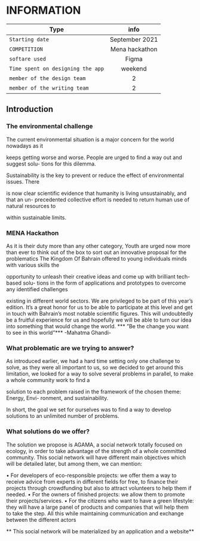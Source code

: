 # INFORMATION
| Type     |      info      | 
|----------|:-------------:|
|`Starting date`| September 2021|
| `COMPETITION` |  Mena hackathon| 
| `softare used` |   Figma   | 
| `Time spent on designing the app` | weekend | 
|`member of the design team`| 2|
|`member of the writing team`|2|
## Introduction
### The environmental challenge
The current environmental situation is a major concern for the world nowadays as it

keeps getting worse and worse. People are urged to find a way out and suggest solu-
tions for this dilemma.

Sustainability is the key to prevent or reduce the effect of environmental issues. There

is now clear scientific evidence that humanity is living unsustainably, and that an un-
precedented collective effort is needed to return human use of natural resources to

within sustainable limits.
### MENA Hackathon
As it is their duty more than any other category, Youth are urged now more than ever
to think out of the box to sort out an innovative proposal for the problematics
The Kingdom Of Bahrain offered to young individuals minds with various skills the

opportunity to unleash their creative ideas and come up with brilliant tech-based solu-
tions in the form of applications and prototypes to overcome any identified challenges

existing in different world sectors.
We are privileged to be part of this year’s edition. It’s a great honor for us to be
able to participate at this level and get in touch with Bahrain’s most notable scientific
figures. This will undoubtedly be a fruitful experience for us and hopefully we will be
able to turn our idea into something that would change the world.
*** ”Be the change you want to see in this world”*** -Mahatma Ghandi-
### What problematic are we trying to answer?
As introduced earlier, we had a hard time setting only one challenge to solve, as they
were all important to us, so we decided to get around this limitation, we looked for a
way to solve several problems in parallel, to make a whole community work to find a

solution to each problem raised in the framework of the chosen theme: Energy, Envi-
ronment, and sustainability.

In short, the goal we set for ourselves was to find a way to develop solutions to an
unlimited number of problems.
### What solutions do we offer?
The solution we propose is AGAMA, a social network totally focused on ecology, in
order to take advantage of the strength of a whole committed community. This social
network will have different main objectives which will be detailed later, but among
them, we can mention:

• For developers of eco-responsible projects: we offer them a way to receive advice
from experts in different fields for free, to finance their projects through crowdfunding
but also to attract volunteers to help them if needed.
• For the owners of finished projects: we allow them to promote their projects/services.
• For the citizens who want to have a green lifestyle: they will have a large panel
of products and companies that will help them to take the step.
All this while maintaining communication and exchange between the different actors

** This social network will be materialized by an application and a website**
